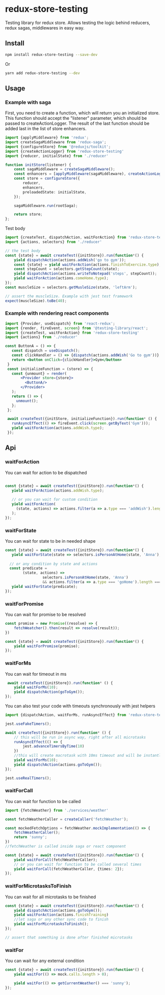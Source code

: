 # redux-store-testing

Testing library for redux store. Allows testing the logic behind reducers, redux sagas, middlewares in easy way.

## Install

```bash
npm install redux-store-testing --save-dev
```

Or

```bash
yarn add redux-store-testing --dev
```

## Usage

### Example with saga
First, you need to create a function, which will return you an initialized store. This function should accept the "listener" parameter, which should be passed to createActionLogger. The result of the last function should be added last in the list of store enhancers.

```typescript
import {applyMiddleware} from 'redux';
import createSagaMiddleware from 'redux-saga';
import {configureStore} from '@reduxjs/toolkit';
import {createActionLogger} from 'redux-store-testing'
import {reducer, initialState} from './reducer'

function initStore(listener) {
    const sagaMiddleware = createSagaMiddleware();
    const enhancers = [applyMiddleware(sagaMiddleware), createActionLogger(listener)];
    const store = configureStore({
        reducer,
        enhancers,
        preloadedState: initialState,
    });

    sagaMiddleware.run(rootSaga);

    return store;
};
```

Test body

```typescript
import {createTest, dispatchAction, waitForAction} from 'redux-store-testing'
import {actions, selectors} from './reducer'

// the test body
const {state} = await createTest({initStore}).run(function*() {
    yield dispatchAction(actions.addWish('go to gym'));
    const {state} = yield waitForAction(actions.finishToExercize.type);
    const stepCount = selectors.getStepCount(state);
    yield dispatchAction(actions.writeToNotepad('steps', stepCount));
    yield waitForAction(actions.comeHome.type);
});
const muscleSize = selectors.getMusleSize(state, 'leftArm');

// assert the muscleSize. Example with jest test framework
expect(muscleSize).toBe(40);
```

### Example with rendering react components

```jsx
import {Provider, useDispatch} from 'react-redux';
import {render, fireEvent, screen} from '@testing-library/react';
import {createTest, waitForAction} from 'redux-store-testing'
import {actions} from './reducer'

const ButtonA = () => {
   const dispatch = useDispatch();
   const clickHandler = () => {dispatch(actions.addWish('Go to gym'))};
   return <button onClick={clickHandler}>Gym</button>
 }
 const initializeFunction = (store) => {
   const {unmount} = render(
       <Provider store={store}>
         <ButtonA/>
       </Provider>
   );
   return () => {
     unmount();
   };
 };

 await createTest({initStore, initializeFunction}).run(function* () {
   runAsyncEffect(() => fireEvent.click(screen.getByText('Gym')));
   yield waitForAction(actions.addWish.type);
 });
```

## Api

### waitForAction
You can wait for action to be dispatched

```typescript

const {state} = await createTest({initStore}).run(function*() {
   yield waitForAction(actions.addWish.type);
  
   // or you can wait for custom condition
   yield waitForAction(
     (state, actions) => actions.filter(a => a.type === 'addWish').length === 3
   );
});
```

### waitForState
You can wait for state to be in needed shape

```typescript
const {state} = await createTest({initStore}).run(function*() {
   yield waitForState(state => selectors.isPersonAtHome(state, 'Anna');
   
  // or any condition by state and actions 
  const predicate = 
        (state, actions) => 
                 selectors.isPersonAtHome(state, 'Anna') 
                 && actions.filter(a => a.type === 'goHome').length === 2
   yield waitForState(predicate);
});
```

### waitForPromise
You can wait for promise to be resolved

```typescript
const promise = new Promise((resolve) => {
    fetchWeatcher().then(result => resolve(result));
})

const {state} = await createTest({initStore}).run(function*() {
    yield waitForPromise(promise);
});
```

### waitForMs
You can wait for timeout in ms

```typescript
 await createTest({initStore}).run(function* () {
    yield waitForMs(10);
    yield dispatchAction(goToGym());
});
```

You can also test your code with timeouts synchronously with jest helpers

```typescript
import {dispatchAction, waitForMs, runAsyncEffect} from 'redux-store-testing'

jest.useFakeTimers();

await createTest({initStore}).run(function* () {
    // this will be run in async way, right after all microtasks
    runAsyncEffect(() => {
        jest.advanceTimersByTime(10)
    })
    //this will create macrotask with 10ms timeout and will be instantly(but async) resolved by jest
    yield waitForMs(10);
    yield dispatchAction(actions.goToGym());
});

jest.useRealTimers();
```

### waitForCall
You can wait for function to be called

```typescript
import {fetchWeather} from './services/weather'

const fetchWeatherCaller = createCaller('fetchWeather');

const mockedFetchOptions = fetchWeather.mockImplementation(() => {
    fetchWeatherCaller();
    return 'sunny';
})
//fetchWeather is called inside saga or react component

const {state} = await createTest({initStore}).run(function*() {
    yield waitForCall(fetchWeatherCaller);
    // or you can wait for function to be called several times 
    yield waitForCall(fetchWeatherCaller, {times: 2});
});
```

### waitForMicrotasksToFinish
You can wait for all microtasks to be finished

```typescript
const {state} = await createTest({initStore}).run(function*() {
    yield dispatchAction(actions.goToGym());
    yield waitForAction(actions.finishTraining)
    //let saga or any other sync code to finish
    yield waitForMicrotasksToFinish();
});

// assert that something is done after finished microtasks 
```

### waitFor
You can wait for any external condition  

```typescript
const {state} = await createTest({initStore}).run(function*() {
    yield waitFor(() => mock.calls.length > 0);

    yield waitFor(() => getCurrentWeather() === 'sunny');
});
```
